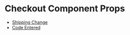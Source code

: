 # Checkout Component Props

- [Shipping Change](./shipping-change.md)
- [Code Entered](./code-callback.md)